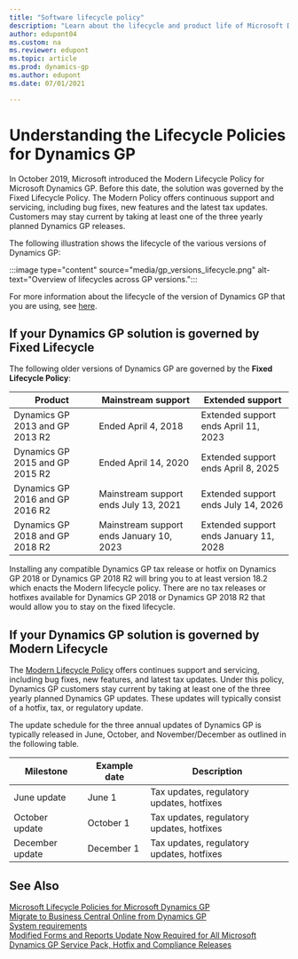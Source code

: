 ```yaml
---
title: "Software lifecycle policy"
description: "Learn about the lifecycle and product life of Microsoft Dynamics GP."
author: edupont04
ms.custom: na
ms.reviewer: edupont
ms.topic: article
ms.prod: dynamics-gp
ms.author: edupont
ms.date: 07/01/2021

---
```


# Understanding the Lifecycle Policies for Dynamics GP

In October 2019, Microsoft introduced the Modern Lifecycle Policy for Microsoft Dynamics GP. Before this date, the solution was governed by the Fixed Lifecycle Policy. The Modern Policy offers continuous support and servicing, including bug fixes, new features and the latest tax updates. Customers may stay current by taking at least one of the three yearly planned Dynamics GP releases.  

The following illustration shows the lifecycle of the various versions of Dynamics GP:

:::image type="content" source="media/gp_versions_lifecycle.png" alt-text="Overview of lifecycles across GP versions.":::

For more information about the lifecycle of the version of Dynamics GP that you are using, see [here](/lifecycle/products/?terms=Dynamics%20GP).  

## If your Dynamics GP solution is governed by Fixed Lifecycle

The following older versions of Dynamics GP are governed by the **Fixed Lifecycle Policy**:

| **Product** | **Mainstream support** | **Extended support** |
|--|--|--|
| Dynamics GP 2013 and GP 2013 R2 | Ended April 4, 2018 | Extended support ends April 11, 2023 |
| Dynamics GP 2015 and GP 2015 R2 | Ended April 14, 2020 | Extended support ends April 8, 2025 |
| Dynamics GP 2016 and GP 2016 R2 | Mainstream support ends July 13, 2021 | Extended support ends July 14, 2026 |
| Dynamics GP 2018 and GP 2018 R2 | Mainstream support ends January 10, 2023 | Extended support ends January 11, 2028 |

Installing any compatible Dynamics GP tax release or hotfix on Dynamics GP 2018 or Dynamics GP 2018 R2 will bring you to at least version 18.2 which enacts the Modern lifecycle policy. There are no tax releases or hotfixes available for Dynamics GP 2018 or Dynamics GP 2018 R2 that would allow you to stay on the fixed lifecycle.

## If your Dynamics GP solution is governed by Modern Lifecycle

The [Modern Lifecycle Policy](/lifecycle/policies/modern) offers continues support and servicing, including bug fixes, new features, and latest tax updates. Under this policy, Dynamics GP customers stay current by taking at least one of the three yearly planned Dynamics GP updates. These updates will typically consist of a hotfix, tax, or regulatory update.

The update schedule for the three annual updates of Dynamics GP is typically released in June, October, and November/December as outlined in the following table.

|Milestone |Example date  |Description |
|---------|---------|---------|
|June update|June 1 | Tax updates, regulatory updates, hotfixes        |
|October update|October 1 | Tax updates, regulatory updates, hotfixes        |
|December update|December 1 | Tax updates, regulatory updates, hotfixes        |

<!--
## Microsoft Dynamics GP Servicing

|Year |Feature Update (new features and bug fixes) |Update (tax updates, bug fixes)  |Update (tax updates, bug fixes) |Staying Current|
|-----|--------------------------------------------|---------------------------------|--------------------------------|---------------|
|2019 | October 1, 2019    |Past the date     |November/December |To stay current, you must be on one of the 2019 releases. This ensures that you can upgrade to next year's updates.|
|2020 | October    |June           |November/December  |To stay current, you must be on one of the 2020 releases. This ensures that you can upgrade to next year's updates.|
|2021 | October   |June            |November/December  |To stay current, you must be on one of the 2021 releases. This ensures that you can upgrade to next year's updates.|
|2022 | October   |June             |November/December |To stay current, you must be on one of the 2022 releases. This ensures that you can upgrade to next year's updates.|
|2023 | October   |June             |November/December |To stay current, you must be on one of the 2023 releases. This ensures that you can upgrade to next year's updates.|
|2024 |TBA        |June            |November/December  |To stay current, you must be on one of the 2024 releases. This ensures that you can upgrade to next year's updates.|
|TBA  |TBA        |TBA             |TBA                |TBA |
-->

## See Also

[Microsoft Lifecycle Policies for Microsoft Dynamics GP](/lifecycle/products/?terms=Dynamics%20GP)  
[Migrate to Business Central Online from Dynamics GP](/dynamics365/business-central/dev-itpro/administration/migrate-dynamics-gp)  
[System requirements](../upgrade/system-requirements.md)  
[Modified Forms and Reports Update Now Required for All Microsoft Dynamics GP Service Pack, Hotfix and Compliance Releases](/dynamics/s-e/gp/hot_topic_mdgp10_modifiedreportsformsupdaterequiredforpatchreleases_407)  
